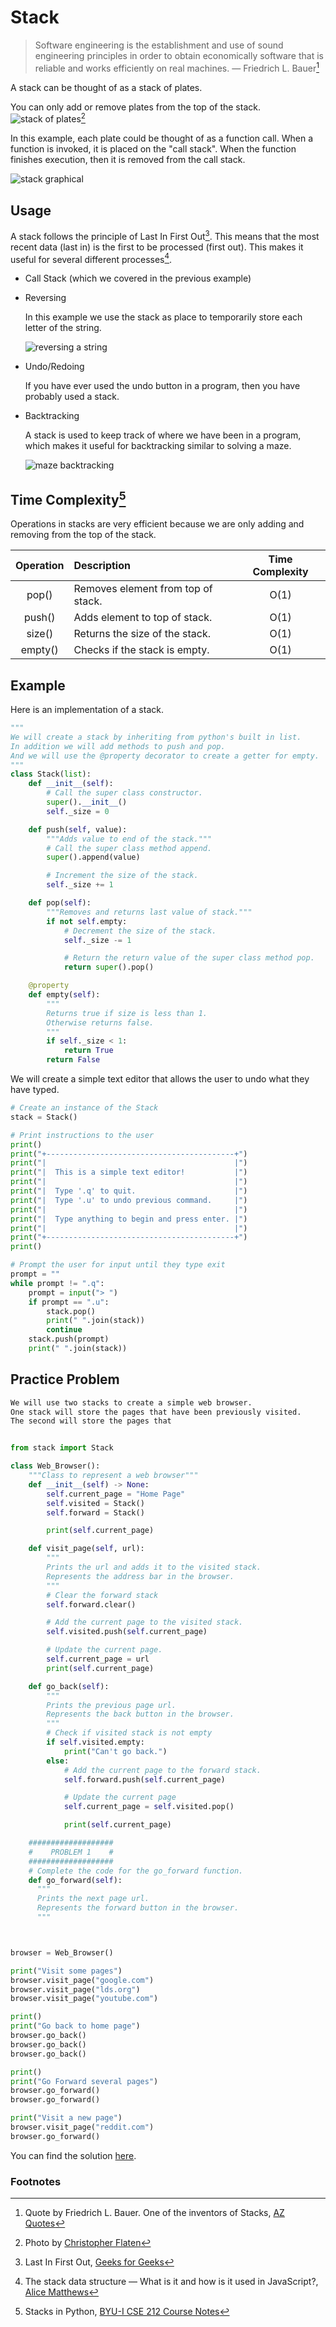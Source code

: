 # Stack

> Software engineering is the establishment and use of sound engineering principles in order to obtain economically software that is reliable and works efficiently on real machines.
> ― Friedrich L. Bauer[^1]

A stack can be thought of as a stack of plates.

You can only add or remove plates from the top of the stack.
![stack of plates](../resources/plates.jpg)[^2]

In this example, each plate could be thought of as a function call. When a function is invoked, it is placed on the "call stack". When the function finishes execution, then it is removed from the call stack.

![stack graphical](../resources/stack.jpg)

## Usage

A stack follows the principle of Last In First Out[^3]. This means that the most recent data (last in) is the first to be processed (first out). This makes it useful for several different processes[^4].

- Call Stack (which we covered in the previous example)
- Reversing

  In this example we use the stack as place to temporarily store each letter of the string.

  ![reversing a string](../resources/reverse_string.jpg)

- Undo/Redoing

  If you have ever used the undo button in a program, then you have probably used a stack.

- Backtracking

  A stack is used to keep track of where we have been in a program, which makes it useful for backtracking similar to solving a maze.

  ![maze backtracking](../resources/maze.jpg)

## Time Complexity[^5]

Operations in stacks are very efficient because we are only adding and removing from the top of the stack.

| Operation | Description                        | Time Complexity |
| :-------: | :--------------------------------- | :-------------: |
|   pop()   | Removes element from top of stack. |      O(1)       |
|  push()   | Adds element to top of stack.      |      O(1)       |
|  size()   | Returns the size of the stack.     |      O(1)       |
|  empty()  | Checks if the stack is empty.      |      O(1)       |

## Example

Here is an implementation of a stack.

```python
"""
We will create a stack by inheriting from python's built in list.
In addition we will add methods to push and pop.
And we will use the @property decorator to create a getter for empty.
"""
class Stack(list):
    def __init__(self):
        # Call the super class constructor.
        super().__init__()
        self._size = 0

    def push(self, value):
        """Adds value to end of the stack."""
        # Call the super class method append.
        super().append(value)

        # Increment the size of the stack.
        self._size += 1

    def pop(self):
        """Removes and returns last value of stack."""
        if not self.empty:
            # Decrement the size of the stack.
            self._size -= 1

            # Return the return value of the super class method pop.
            return super().pop()

    @property
    def empty(self):
        """
        Returns true if size is less than 1.
        Otherwise returns false.
        """
        if self._size < 1:
            return True
        return False
```

We will create a simple text editor that allows the user to undo what they have typed.

```python
# Create an instance of the Stack
stack = Stack()

# Print instructions to the user
print()
print("+------------------------------------------+")
print("|                                          |")
print("|  This is a simple text editor!           |")
print("|                                          |")
print("|  Type '.q' to quit.                      |")
print("|  Type '.u' to undo previous command.     |")
print("|                                          |")
print("|  Type anything to begin and press enter. |")
print("|                                          |")
print("+------------------------------------------+")
print()

# Prompt the user for input until they type exit
prompt = ""
while prompt != ".q":
    prompt = input("> ")
    if prompt == ".u":
        stack.pop()
        print(" ".join(stack))
        continue
    stack.push(prompt)
    print(" ".join(stack))

```

## Practice Problem

```python
We will use two stacks to create a simple web browser.
One stack will store the pages that have been previously visited.
The second will store the pages that


from stack import Stack

class Web_Browser():
    """Class to represent a web browser"""
    def __init__(self) -> None:
        self.current_page = "Home Page"
        self.visited = Stack()
        self.forward = Stack()

        print(self.current_page)

    def visit_page(self, url):
        """
        Prints the url and adds it to the visited stack.
        Represents the address bar in the browser.
        """
        # Clear the forward stack
        self.forward.clear()

        # Add the current page to the visited stack.
        self.visited.push(self.current_page)

        # Update the current page.
        self.current_page = url
        print(self.current_page)

    def go_back(self):
        """
        Prints the previous page url.
        Represents the back button in the browser.
        """
        # Check if visited stack is not empty
        if self.visited.empty:
            print("Can't go back.")
        else:
            # Add the current page to the forward stack.
            self.forward.push(self.current_page)

            # Update the current page
            self.current_page = self.visited.pop()

            print(self.current_page)

    ###################
    #    PROBLEM 1    #
    ###################
    # Complete the code for the go_forward function.
    def go_forward(self):
      """
      Prints the next page url.
      Represents the forward button in the browser.
      """



browser = Web_Browser()

print("Visit some pages")
browser.visit_page("google.com")
browser.visit_page("lds.org")
browser.visit_page("youtube.com")

print()
print("Go back to home page")
browser.go_back()
browser.go_back()
browser.go_back()

print()
print("Go Forward several pages")
browser.go_forward()
browser.go_forward()

print("Visit a new page")
browser.visit_page("reddit.com")
browser.go_forward()

```

You can find the solution [here](solution.py).

### Footnotes

[^1]: Quote by Friedrich L. Bauer. One of the inventors of Stacks, [AZ Quotes](https://www.azquotes.com/quote/1263359)
[^2]: Photo by [Christopher Flaten](https://www.pexels.com/photo/a-pile-of-gray-plates-5514789/)
[^3]: Last In First Out, [Geeks for Geeks](https://www.geeksforgeeks.org/lifo-last-in-first-out-approach-in-programming/)
[^4]: The stack data structure — What is it and how is it used in JavaScript?, [Alice Matthews](https://levelup.gitconnected.com/the-stack-data-structure-what-is-it-and-how-is-it-used-in-javascript-23562fb8a590)
[^5]: Stacks in Python, [BYU-I CSE 212 Course Notes](https://byui-cse.github.io/cse212-course/lesson03/03-prepare.html#1.4)
